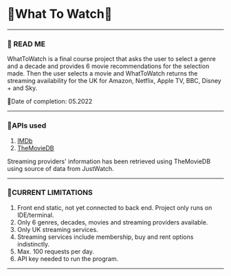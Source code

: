 # 🎥What To Watch🎥
_____

### 👀 READ ME

WhatToWatch is a final course project that asks the user to select a genre and a decade and provides 6 movie
recommendations for the selection made. Then the user selects a movie and WhatToWatch returns the streaming 
availability for the UK for Amazon, Netflix, Apple TV, BBC, Disney + and Sky.

📆Date of completion: 05.2022

_____

### 🔎APIs used
1. [IMDb](https://imdb-api.com/api)
2. [TheMovieDB](https://www.themoviedb.org/)

Streaming providers' information has been retrieved using TheMovieDB using source of data from JustWatch.

_____

### 💾CURRENT LIMITATIONS
1. Front end static, not yet connected to back end. Project only runs on IDE/terminal.
2. Only 6 genres, decades, movies and streaming providers available.
3. Only UK streaming services.
4. Streaming services include membership, buy and rent options indistinctly.
5. Max. 100 requests per day.
6. API key needed to run the program.

_____

